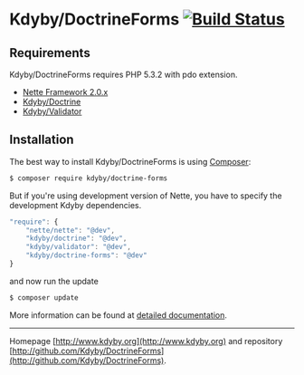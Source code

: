 Kdyby/DoctrineForms [![Build Status](https://secure.travis-ci.org/Kdyby/DoctrineForms.png?branch=master)](http://travis-ci.org/Kdyby/DoctrineForms)
===========================


Requirements
------------

Kdyby/DoctrineForms requires PHP 5.3.2 with pdo extension.

- [Nette Framework 2.0.x](https://github.com/nette/nette)
- [Kdyby/Doctrine](https://github.com/Kdyby/Doctrine)
- [Kdyby/Validator](https://github.com/Kdyby/Validator)


Installation
------------

The best way to install Kdyby/DoctrineForms is using  [Composer](http://getcomposer.org/):

```sh
$ composer require kdyby/doctrine-forms
```

But if you're using development version of Nette, you have to specify the development Kdyby dependencies.

```js
"require": {
	"nette/nette": "@dev",
	"kdyby/doctrine": "@dev",
	"kdyby/validator": "@dev",
	"kdyby/doctrine-forms": "@dev"
}
```

and now run the update

```sh
$ composer update
```

More information can be found at [detailed documentation](https://github.com/Kdyby/DoctrineForms/blob/master/docs/en/index.md#installation).


-----

Homepage [http://www.kdyby.org](http://www.kdyby.org) and repository [http://github.com/Kdyby/DoctrineForms](http://github.com/Kdyby/DoctrineForms).
